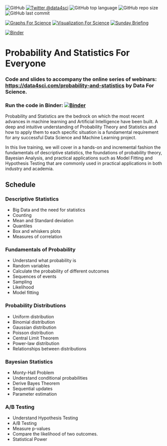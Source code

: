 ![GitHub](https://img.shields.io/github/license/DataForScience/Probability-And-Statistics)
[![Twitter @data4sci](https://img.shields.io/twitter/follow/data4sci)](https://twitter.com/intent/follow?screen_name=data4sci)
![GitHub top language](https://img.shields.io/github/languages/top/DataForScience/Probability-And-Statistics)
![GitHub repo size](https://img.shields.io/github/repo-size/DataForScience/Probability-And-Statistics)
![GitHub last commit](https://img.shields.io/github/last-commit/DataForScience/Probability-And-Statistics)

[![Graphs For Science](https://img.shields.io/badge/Graphs_For_Science-Subscribe-blue)](https://graphs4sci.substack.com/subscribe)
[![Visualization For Science](https://img.shields.io/badge/Viz_For_Science-Subscribe-blue)](https://viz4sci.substack.com/subscribe)
[![Sunday Briefing](https://img.shields.io/badge/Sunday_Briefing-Subscribe-blue)](https://data4sci.ck.page/8a51c452bc)

[![Binder](https://mybinder.org/badge_logo.svg)](https://mybinder.org/v2/gh/DataForScience/Probability/master)

# Probability And Statistics For Everyone

### Code and slides to accompany the online series of webinars: https://data4sci.com/probability-and-statistics by Data For Science.

### Run the code in Binder: [![Binder](https://mybinder.org/badge_logo.svg)](https://mybinder.org/v2/gh/DataForScience/Probability-And-Statistics/master)

Probability and Statistics are the bedrock on which the most recent advances in machine learning and Artificial Intelligence have been built. A deep and intuitive understanding of Probability Theory and Statistics and how to apply them to each specific situation is a fundamental requirement for any successful Data Science and Machine Learning project.

In this live training, we will cover in a hands-on and incremental fashion the fundamentals of descriptive statistics, the foundations of probability theory, Bayesian Analysis, and practical applications such as Model Fitting and Hypothesis Testing that are commonly used in practical applications in both industry and academia.

## Schedule

### Descriptive Statistics
- Big Data and the need for statistics
- Counting
- Mean and Standard deviation
- Quantiles
- Box and whiskers plots
- Measures of correlation

### Fundamentals of Probability    
- Understand what probability is
- Random variables
- Calculate the probability of different outcomes
- Sequences of events
- Sampling
- Likelihood
- Model fitting

### Probability Distributions
- Uniform distribution
- Binomial distribution
- Gaussian distribution
- Poisson distribution
- Central Limit Theorem
- Power-law distribution
- Relationships between distributions

### Bayesian Statistics
- Monty-Hall Problem
- Understand conditional probabilities
- Derive Bayes Theorem
- Sequential updates
- Parameter estimation

### A/B Testing
- Understand Hypothesis Testing
- A/B Testing
- Measure p-values
- Compare the likelihood of two outcomes.
- Statistical Power